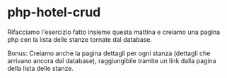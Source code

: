 # php-hotel-crud

Rifacciamo l'esercizio fatto insieme questa mattina e creiamo una pagina php con la lista delle stanze tornate dal database.

Bonus:
Creiamo anche la pagina dettagli per ogni stanza (dettagli che arrivano ancora dal database), raggiungibile tramite un link dalla pagina della lista delle stanze.